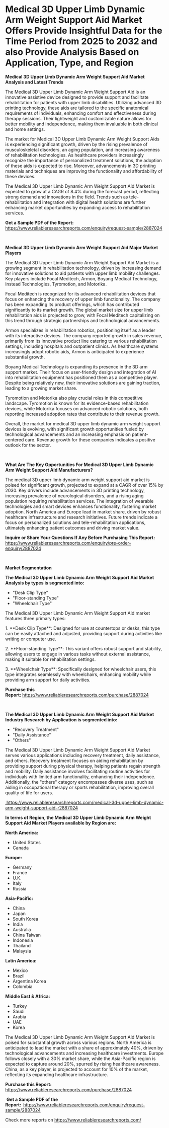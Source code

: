 <p><h1>Medical 3D Upper Limb Dynamic Arm Weight Support Aid Market Offers Provide Insightful Data for the Time Period from 2025 to 2032 and also Provide Analysis Based on Application, Type, and Region</h1></p><p><strong>Medical 3D Upper Limb Dynamic Arm Weight Support Aid Market Analysis and Latest Trends</strong></p>
<p><p>The Medical 3D Upper Limb Dynamic Arm Weight Support Aid is an innovative assistive device designed to provide support and facilitate rehabilitation for patients with upper limb disabilities. Utilizing advanced 3D printing technology, these aids are tailored to the specific anatomical requirements of individuals, enhancing comfort and effectiveness during therapy sessions. Their lightweight and customizable nature allows for better mobility and independence, making them invaluable in both clinical and home settings.</p><p>The market for Medical 3D Upper Limb Dynamic Arm Weight Support Aids is experiencing significant growth, driven by the rising prevalence of musculoskeletal disorders, an aging population, and increasing awareness of rehabilitation technologies. As healthcare providers increasingly recognize the importance of personalized treatment solutions, the adoption of these aids is expected to rise. Moreover, advancements in 3D printing materials and techniques are improving the functionality and affordability of these devices.</p><p>The Medical 3D Upper Limb Dynamic Arm Weight Support Aid Market is expected to grow at a CAGR of 8.4% during the forecast period, reflecting strong demand and innovations in the field. Trends such as tele-rehabilitation and integration with digital health solutions are further enhancing market opportunities by expanding access to rehabilitation services.</p></p>
<p><strong>Get a Sample PDF of the Report:&nbsp;</strong> <a href="https://www.reliableresearchreports.com/enquiry/request-sample/2887024?utm_campaign=3105&utm_medium=2&utm_source=Github&utm_content=ia&utm_term=13032025&utm_id=medical-3d-upper-limb-dynamic-arm-weight-support-aid">https://www.reliableresearchreports.com/enquiry/request-sample/2887024</a></p>
<p>&nbsp;</p>
<p><strong>Medical 3D Upper Limb Dynamic Arm Weight Support Aid Major Market Players</strong></p>
<p><p>The Medical 3D Upper Limb Dynamic Arm Weight Support Aid Market is a growing segment in rehabilitation technology, driven by increasing demand for innovative solutions to aid patients with upper limb mobility challenges. Key players include Focal Meditech, Armon, Boyang Medical Technology, Instead Technologies, Tyromotion, and Motorika.</p><p>Focal Meditech is recognized for its advanced rehabilitation devices that focus on enhancing the recovery of upper limb functionality. The company has been expanding its product offerings, which has contributed significantly to its market growth. The global market size for upper limb rehabilitation aids is projected to grow, with Focal Meditech capitalizing on this trend through strategic partnerships and technological advancements.</p><p>Armon specializes in rehabilitation robotics, positioning itself as a leader with its interactive devices. The company reported growth in sales revenue, primarily from its innovative product line catering to various rehabilitation settings, including hospitals and outpatient clinics. As healthcare systems increasingly adopt robotic aids, Armon is anticipated to experience substantial growth.</p><p>Boyang Medical Technology is expanding its presence in the 3D arm support market. Their focus on user-friendly design and integration of AI into rehabilitation equipment has positioned them as a competitive player. Despite being relatively new, their innovative solutions are gaining traction, leading to a growing market share.</p><p>Tyromotion and Motorika also play crucial roles in this competitive landscape. Tyromotion is known for its evidence-based rehabilitation devices, while Motorika focuses on advanced robotic solutions, both reporting increased adoption rates that contribute to their revenue growth.</p><p>Overall, the market for medical 3D upper limb dynamic arm weight support devices is evolving, with significant growth opportunities fueled by technological advancements and an increasing emphasis on patient-centered care. Revenue growth for these companies indicates a positive outlook for the sector.</p></p>
<p>&nbsp;</p>
<p><strong>What Are The Key Opportunities For Medical 3D Upper Limb Dynamic Arm Weight Support Aid Manufacturers?</strong></p>
<p><p>The medical 3D upper limb dynamic arm weight support aid market is poised for significant growth, projected to expand at a CAGR of over 15% by 2030. Key drivers include advancements in 3D printing technology, increasing prevalence of neurological disorders, and a rising aging population requiring rehabilitation services. The integration of wearable technologies and smart devices enhances functionality, fostering market adoption. North America and Europe lead in market share, driven by robust healthcare infrastructure and research initiatives. Future trends indicate a focus on personalized solutions and tele-rehabilitation applications, ultimately enhancing patient outcomes and driving market value.</p></p>
<p><strong>Inquire or Share Your Questions If Any Before Purchasing This Report:</strong> <a href="https://www.reliableresearchreports.com/enquiry/pre-order-enquiry/2887024?utm_campaign=3105&utm_medium=2&utm_source=Github&utm_content=ia&utm_term=13032025&utm_id=medical-3d-upper-limb-dynamic-arm-weight-support-aid">https://www.reliableresearchreports.com/enquiry/pre-order-enquiry/2887024</a></p>
<p>&nbsp;</p>
<p><strong>Market Segmentation</strong></p>
<p><strong>The Medical 3D Upper Limb Dynamic Arm Weight Support Aid Market Analysis by types is segmented into:</strong></p>
<p><ul><li>"Desk Clip Type"</li><li>"Floor-standing Type"</li><li>"Wheelchair Type"</li></ul></p>
<p><p>The Medical 3D Upper Limb Dynamic Arm Weight Support Aid market features three primary types: </p><p>1. **Desk Clip Type**: Designed for use at countertops or desks, this type can be easily attached and adjusted, providing support during activities like writing or computer use.</p><p>   </p><p>2. **Floor-standing Type**: This variant offers robust support and stability, allowing users to engage in various tasks without external assistance, making it suitable for rehabilitation settings.</p><p>   </p><p>3. **Wheelchair Type**: Specifically designed for wheelchair users, this type integrates seamlessly with wheelchairs, enhancing mobility while providing arm support for daily activities.</p></p>
<p><strong>Purchase this Report:&nbsp;</strong><a href="https://www.reliableresearchreports.com/purchase/2887024?utm_campaign=3105&utm_medium=2&utm_source=Github&utm_content=ia&utm_term=13032025&utm_id=medical-3d-upper-limb-dynamic-arm-weight-support-aid">https://www.reliableresearchreports.com/purchase/2887024</a></p>
<p>&nbsp;</p>
<p><strong>The Medical 3D Upper Limb Dynamic Arm Weight Support Aid Market Industry Research by Application is segmented into:</strong></p>
<p><ul><li>"Recovery Treatment"</li><li>"Daily Assistance"</li><li>"Others"</li></ul></p>
<p><p>The Medical 3D Upper Limb Dynamic Arm Weight Support Aid Market serves various applications including recovery treatment, daily assistance, and others. Recovery treatment focuses on aiding rehabilitation by providing support during physical therapy, helping patients regain strength and mobility. Daily assistance involves facilitating routine activities for individuals with limited arm functionality, enhancing their independence. Additionally, the "others" category encompasses diverse uses, such as aiding in occupational therapy or sports rehabilitation, improving overall quality of life for users.</p></p>
<p><a href="https://www.reliableresearchreports.com/medical-3d-upper-limb-dynamic-arm-weight-support-aid-r2887024?utm_campaign=3105&utm_medium=2&utm_source=Github&utm_content=ia&utm_term=13032025&utm_id=medical-3d-upper-limb-dynamic-arm-weight-support-aid">&nbsp;https://www.reliableresearchreports.com/medical-3d-upper-limb-dynamic-arm-weight-support-aid-r2887024</a></p>
<p><strong>In terms of Region, the Medical 3D Upper Limb Dynamic Arm Weight Support Aid Market Players available by Region are:</strong></p>
<p>
    <p> <strong> North America: </strong>
        <ul>
            <li>United States</li>
            <li>Canada</li>
        </ul>
        </p> 
    <p> <strong> Europe: </strong>
        <ul>
            <li>Germany</li>
            <li>France</li>
            <li>U.K.</li>
            <li>Italy</li>
            <li>Russia</li>
        </ul>
        </p> 
    <p> <strong> Asia-Pacific: </strong>
        <ul>
            <li>China</li>
            <li>Japan</li>
            <li>South Korea</li>
            <li>India</li>
            <li>Australia</li>
            <li>China Taiwan</li>
            <li>Indonesia</li>
            <li>Thailand</li>
            <li>Malaysia</li>
        </ul>
        </p> 
    <p> <strong> Latin America: </strong>
        <ul>
            <li>Mexico</li>
            <li>Brazil</li>
            <li>Argentina Korea</li>
            <li>Colombia</li>
        </ul>
        </p> 
    <p> <strong> Middle East & Africa: </strong>
        <ul>
            <li>Turkey</li>
            <li>Saudi</li>
            <li>Arabia</li>
            <li>UAE</li>
            <li>Korea</li>
        </ul>
    </p>
    </p>
<p><p>The Medical 3D Upper Limb Dynamic Arm Weight Support Aid Market is poised for substantial growth across various regions. North America is anticipated to lead the market with a share of approximately 40%, driven by technological advancements and increasing healthcare investments. Europe follows closely with a 30% market share, while the Asia-Pacific region is expected to capture around 20%, spurred by rising healthcare awareness. China, as a key player, is projected to account for 10% of the market, reflecting its expanding healthcare infrastructure.</p></p>
<p><strong>Purchase this Report: </strong><a href="https://www.reliableresearchreports.com/purchase/2887024?utm_campaign=3105&utm_medium=2&utm_source=Github&utm_content=ia&utm_term=13032025&utm_id=medical-3d-upper-limb-dynamic-arm-weight-support-aid">https://www.reliableresearchreports.com/purchase/2887024</a></p>
<p>&nbsp;<strong>Get a Sample PDF of the Report:&nbsp;&nbsp;</strong><a href="https://www.reliableresearchreports.com/enquiry/request-sample/2887024?utm_campaign=3105&utm_medium=2&utm_source=Github&utm_content=ia&utm_term=13032025&utm_id=medical-3d-upper-limb-dynamic-arm-weight-support-aid">https://www.reliableresearchreports.com/enquiry/request-sample/2887024</a></p>
<p><strong></strong></p>
<p>Check more reports on <a href="https://www.reliableresearchreports.com/?utm_campaign=3105&utm_medium=2&utm_source=Github&utm_content=ia&utm_term=13032025&utm_id=medical-3d-upper-limb-dynamic-arm-weight-support-aid">https://www.reliableresearchreports.com/</a></p>